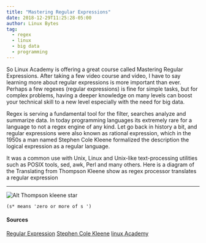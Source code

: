 ```yaml
---
title: "Mastering Regular Expressions"
date: 2018-12-29T11:25:28-05:00
author: Linux Bytes
tag:
  - regex
  - linux
  - big data
  - programming
---
```



So Linux Academy is offering a great course called Mastering Regular Expressions. After taking a few video course and video, I have to say learning more about regular expressions is more important than ever. Perhaps a few regexes (regular expressions) is fine for simple tasks, but for complex problems, having a deeper knowledge on many levels can boost your technical skill to a new level especially with the need for big data.

Regex is serving a fundamental tool for the filter, searches analyze and summarize data. In today programming languages its extremely rare for a language to not a regex engine of any kind. Let go back in history a bit, and regular expressions were also known as rational expression, which in the 1950s a man named  Stephen Cole Kleene formalized the description the logical expression as a regular language.

It was a common use with Unix, Linux and Unix-like text-processing utilities such as POSIX tools, sed, awk, Perl and many others. Here is a diagram of the Translating from Thompson Kleene show as regex processor translates a regular expression

---------------------------------------

![Alt Thompson kleene star](https://upload.wikimedia.org/wikipedia/commons/thumb/8/8e/Thompson-kleene-star.svg/1000px-Thompson-kleene-star.svg.png)

`(s* means 'zero or more of s ')`


#### Sources 

[Regular Expression](https://en.wikipedia.org/wiki/Regular_expression)
[Stephen Cole Kleene](https://en.wikipedia.org/wiki/Stephen_Cole_Kleene)
[linux Academy](https://linuxacademy.com/devops/training/course/name/mastering-regular-expressions)
